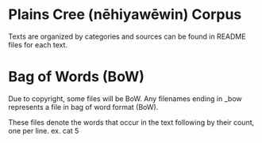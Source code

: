 # Plains Cree (nēhiyawēwin) Corpus

Texts are organized by categories and sources can be found in README files for each text.

# Bag of Words (BoW)

Due to copyright, some files will be BoW.
Any filenames ending in \_bow represents a file in bag of word format (BoW). 

These files denote the words that occur in the text following by their count, one per line. 
  ex. cat 5

